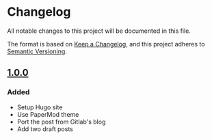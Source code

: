 # Changelog

All notable changes to this project will be documented in this file.

The format is based on [Keep a Changelog](https://keepachangelog.com/en/1.1.0/),
and this project adheres to [Semantic Versioning](https://semver.org/spec/v2.0.0.html).


<!-- To log a new version, copy, uncomment, add your changes,
    then add the tag shortcut at the end of the file -->
<!-- tag --/>
## [tag]
### Added
### Changed
### Deprecated
### Removed
### Fixed
### Security

[tag]: url_to_tag
<!-- /tag --/>

<!-- 1.0.0 -->
## [1.0.0]
### Added
* Setup Hugo site
* Use PaperMod theme
* Port the post from Gitlab's blog
* Add two draft posts

[1.0.0]: https://github.com/flowgunso/blog/releases/tag/1.0.0
<!-- /1.0.0 -->